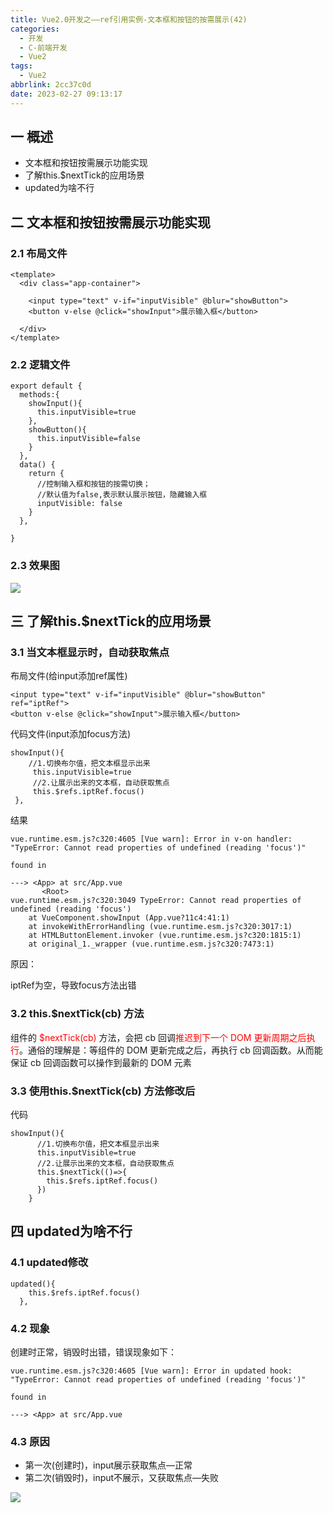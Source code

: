 ```yaml
---
title: Vue2.0开发之——ref引用实例-文本框和按钮的按需展示(42)
categories:
  - 开发
  - C-前端开发
  - Vue2
tags:
  - Vue2
abbrlink: 2cc37c0d
date: 2023-02-27 09:13:17
---
```

## 一 概述

* 文本框和按钮按需展示功能实现
* 了解this.$nextTick的应用场景
* updated为啥不行

<!--more-->

## 二 文本框和按钮按需展示功能实现

### 2.1 布局文件

```
<template>
  <div class="app-container">

    <input type="text" v-if="inputVisible" @blur="showButton">
    <button v-else @click="showInput">展示输入框</button>

  </div>
</template>
```

### 2.2 逻辑文件

```
export default {
  methods:{
    showInput(){
      this.inputVisible=true
    },
    showButton(){
      this.inputVisible=false
    }
  },
  data() {
    return {
      //控制输入框和按钮的按需切换；
      //默认值为false,表示默认展示按钮，隐藏输入框
      inputVisible: false
    }
  },

}
```

### 2.3 效果图
![][1]

## 三 了解this.$nextTick的应用场景

### 3.1 当文本框显示时，自动获取焦点

布局文件(给input添加ref属性)

```
<input type="text" v-if="inputVisible" @blur="showButton" ref="iptRef">
<button v-else @click="showInput">展示输入框</button>
```

代码文件(input添加focus方法)

```
showInput(){
    //1.切换布尔值，把文本框显示出来
     this.inputVisible=true
     //2.让展示出来的文本框，自动获取焦点
     this.$refs.iptRef.focus()
 },
```

结果

```
vue.runtime.esm.js?c320:4605 [Vue warn]: Error in v-on handler: "TypeError: Cannot read properties of undefined (reading 'focus')"

found in

---> <App> at src/App.vue
       <Root>
vue.runtime.esm.js?c320:3049 TypeError: Cannot read properties of undefined (reading 'focus')
    at VueComponent.showInput (App.vue?11c4:41:1)
    at invokeWithErrorHandling (vue.runtime.esm.js?c320:3017:1)
    at HTMLButtonElement.invoker (vue.runtime.esm.js?c320:1815:1)
    at original_1._wrapper (vue.runtime.esm.js?c320:7473:1)
```

原因：

iptRef为空，导致focus方法出错

### 3.2 this.$nextTick(cb) 方法

组件的 <font color=red>$nextTick(cb) </font>方法，会把 cb 回调<font color=red>推迟到下一个 DOM 更新周期之后执行</font>。通俗的理解是：等组件的
DOM 更新完成之后，再执行 cb 回调函数。从而能保证 cb 回调函数可以操作到最新的 DOM 元素

### 3.3 使用this.$nextTick(cb) 方法修改后

代码

```
showInput(){
      //1.切换布尔值，把文本框显示出来
      this.inputVisible=true
      //2.让展示出来的文本框，自动获取焦点
      this.$nextTick(()=>{
        this.$refs.iptRef.focus()
      })
    }
```

## 四 updated为啥不行

### 4.1 updated修改

```
updated(){
    this.$refs.iptRef.focus()
  },
```

### 4.2 现象

创建时正常，销毁时出错，错误现象如下：

```
vue.runtime.esm.js?c320:4605 [Vue warn]: Error in updated hook: "TypeError: Cannot read properties of undefined (reading 'focus')"

found in

---> <App> at src/App.vue
```

### 4.3 原因

* 第一次(创建时)，input展示获取焦点—正常
* 第二次(销毁时)，input不展示，又获取焦点—失败

![][2]



[1]:https://cdn.jsdelivr.net/gh/PGzxc/CDN/blog-vue/vue02-42-ref-vuecomponent-button-input-show.gif
[2]:https://cdn.jsdelivr.net/gh/PGzxc/CDN/blog-vue/vue02-42-ref-vuecomponent-update.png